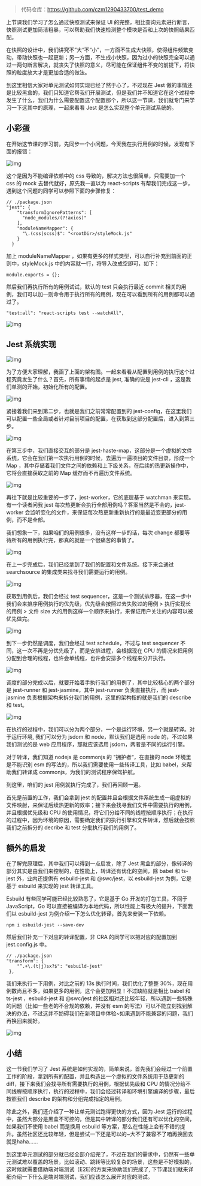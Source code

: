 > 代码仓库：<https://github.com/czm1290433700/test_demo>

上节课我们学习了怎么通过快照测试来保证 UI 的完整，相比查询元素进行断言，快照测试更加简洁粗暴，可以帮助我们快速检测整个模块是否和上次的快照结果匹配。

在快照的设计中，我们讲究不”大“不“小”，一方面不生成大快照，使得组件频繁变动，带动快照也一起更新；另一方面，不生成小快照，因为过小的快照完全可以通过一两句断言解决，就丧失了快照的意义，尽可能在保证组件不变的前提下，将快照的粒度放大才是更加合适的做法。

到这里相信大家对单元测试如何实现已经了然于心了，不过现在 Jest 做的事情还是比较黑盒的，我们只知道它帮我们开展测试，但是我们并不知道它在这个过程中发生了什么，我们为什么需要配置这个配置那个，所以这一节课，我们就专门来学习一下这其中的原理，一起来看看 Jest 是怎么实现整个单元测试系统的。

## 小彩蛋

在开始这节课的学习前，先同步一个小问题，今天我在执行用例的时候，发现有下面的报错：

![img](https://p3-juejin.byteimg.com/tos-cn-i-k3u1fbpfcp/23d2811c965247f8af1049394a0abf2c~tplv-k3u1fbpfcp-zoom-1.image)

这个是因为不能编译依赖中的 css 导致的，解决方法也很简单，只需要加一个 css 的 mock 去替代就好，原先我一直以为 react-scripts 有帮我们完成这一步，遇到这个问题的同学可以参照下面的步骤修复：

```
// ./package.json
"jest": {
    "transformIgnorePatterns": [
      "node_modules/(?!axios)"
    ],
    "moduleNameMapper": {
      "\.(css|scss)$": "<rootDir>/styleMock.js"
    }
  }
```

加上 moduleNameMapper ，如果有更多的样式类型，可以自行补充到前面的正则中，styleMock.js 中的内容就一行，将导入改成空即可，如下：

```
module.exports = {};
```

然后我们再执行所有的用例试试，默认的 test 只会执行最近 commit 相关的用例，我们可以加一则命令用于执行所有的用例，现在可以看到所有的用例都可以通过了。

```
"test:all": "react-scripts test --watchAll",
```

![img](https://p3-juejin.byteimg.com/tos-cn-i-k3u1fbpfcp/5ab99e8017554b1ab6da0e9498548188~tplv-k3u1fbpfcp-zoom-1.image)

## Jest 系统实现

![img](https://p3-juejin.byteimg.com/tos-cn-i-k3u1fbpfcp/20d693f12ac94c92a035a60ccf5abc99~tplv-k3u1fbpfcp-zoom-1.image)

为了方便大家理解，我画了上面的架构图。一起来看看从配置到用例的执行这个过程究竟发生了什么？首先，所有事情的起点是 jest, 准确的说是 jest-cli ，这是我们单测的开始，初始化所有的配置。

![img](https://p3-juejin.byteimg.com/tos-cn-i-k3u1fbpfcp/f05a96c54735466581d39f3b111de899~tplv-k3u1fbpfcp-zoom-1.image)

紧接着我们来到第二步，也就是我们之前常常配置到的 jest-config，在这里我们可以配置一些全局或者针对目前项目的配置，在获取到这部分配置后，进入到第三步。

![img](https://p3-juejin.byteimg.com/tos-cn-i-k3u1fbpfcp/224cd60c9bf4465682d3325d2a16dde4~tplv-k3u1fbpfcp-zoom-1.image)

在第三步中，我们直接交互的部分是 jest-haste-map，这部分是一个虚拟的文件系统，它会在我们第一次执行用例的时候，去遍历一遍项目的文件目录，形成一个 Map ，其中存储着我们文件之间的依赖和上下级关系，在后续的热更新操作中，它将会直接获取之前的 Map 缓存而不再遍历文件系统。

![img](https://p3-juejin.byteimg.com/tos-cn-i-k3u1fbpfcp/0dc180624a464821b1a6885fd1b42247~tplv-k3u1fbpfcp-zoom-1.image)

再往下就是比较重要的一步了，jest-worker，它的底层基于 watchman 来实现。有一个读者问我 jest 每次热更新会执行全部用例吗？答案当然是不会的，jest-worker 会监听变化的文件，来保证每次热更新重新执行的是最近变更部分的用例，而不是全部。

我们想象一下，如果咱们的用例很多，没有这样一步的话，每次 change 都要等待所有的用例执行完，那真的就是一个很痛苦的事情了。

![img](https://p3-juejin.byteimg.com/tos-cn-i-k3u1fbpfcp/053ef856121a47f0845ccd0245b18f38~tplv-k3u1fbpfcp-zoom-1.image)

在上一步完成后，我们已经拿到了我们的配置和文件系统。接下来会通过 searchsource 的集成类来找寻我们需要运行的用例。

![img](https://p3-juejin.byteimg.com/tos-cn-i-k3u1fbpfcp/dbc8340d172a40d188f8d40601e22d44~tplv-k3u1fbpfcp-zoom-1.image)

获取到用例后，我们会经过 test sequencer，这是一个测试排序器，在这一步中我们会来排序用例执行的优先级，优先级会按照过去失败过的用例 > 执行实现长的用例 > 文件 size 大的用例这样一个顺序来执行，来保证用户关注的内容可以被优先做完。

![img](https://p3-juejin.byteimg.com/tos-cn-i-k3u1fbpfcp/a0aeb0a5f9294f77a1cb4f822f70c988~tplv-k3u1fbpfcp-zoom-1.image)

到下一步仍然是调度，我们会经过 test schedule，不过与 test sequencer 不同，这一次不再是分优先级了，而是安排进程，会根据现在 CPU 的情况来把用例分配到合理的线程，也许会单线程，也许会安排多个线程来分开执行。

![img](https://p3-juejin.byteimg.com/tos-cn-i-k3u1fbpfcp/ca60a8414bcb4283b7336c73e5ee2637~tplv-k3u1fbpfcp-zoom-1.image)

调度的部分完成以后，就要开始着手执行我们的用例了，其中比较核心的两个部分是 jest-runner 和 jest-jasmine，其中 jest-runner 负责直接执行，而 jest-jasmine 负责根据架构来拆分我们的用例，这里的架构指的就是我们的 describe 和 test。

![img](https://p3-juejin.byteimg.com/tos-cn-i-k3u1fbpfcp/1ff8af3e8e4a4926847accb3823ea595~tplv-k3u1fbpfcp-zoom-1.image)

在执行的过程中，我们可以分为两个部分，一个是运行环境，另一个就是转译。对于运行环境, 我们可以分为 jsdom 和 node，默认我们是选用 node 的，不过如果我们测试的是 web 应用程序，那就应该选用 jsdom，两者是不同的运行引擎。

对于转译，我们知道 nodejs 是 commonjs 的 "拥护者“，在直接的 node 环境里是不能识别 esm 的写法的，所以我们需要使用一些转译工具，比如 babel，来帮助我们转译成 commonjs，为我们的测试程序保驾护航。

到这里，咱们的 jest 用例就执行完成了，我们再回顾一遍。

首先是前置的工作，我们会拿到 jest 的配置并且会根据文件系统生成一组虚拟的文件映射，来保证后续热更新的效率；接下来会找寻我们文件中需要执行的用例，并且根据优先级和 CPU 的使用情况，将它们分给不同的线程按顺序执行；在执行的过程中，因为环境的原因，需要确定我们的执行引擎和文件转译，然后就会按照我们之前拆分的 decribe 和 test 分批执行我们的用例了。

## 额外的启发

在了解完原理后，其中我们可以得到一点启发，除了 Jest 黑盒的部分，像转译的部分其实是由我们来控制的，在性能上，转译还有优化的空间，除 babel 和 ts-jest 外，业内还提供有 esbuild-jest 和 @swc/jest，以 esbuild-jest 为例，它是基于 esbuild 来实现的 jest 转译工具。

Esbuild 有些同学可能已经比较熟悉了，它是基于 Go 开发的打包工具，不同于 JavaScript，Go 可以直接被编译为本地代码，所以性能上有极大的提升，下面我们以 esbuild-jest 为例介绍一下怎么优化转译，首先来安装一下依赖。

```
npm i esbuild-jest --save-dev
```

然后我们补充一下对应的转译配置，非 CRA 的同学可以把对应的配置加到 jest.config.js 中。

```
// ./package.json
"transform": {
    "^.+\.(t|j)sx?$": "esbuild-jest"
 },
```

我们来执行一下用例，对比之前的 13s 执行时间，我们优化了整整 30%，现在用例数尚且不多，如果更多的用例，这个会更加明显！不过缺陷就是相比 babel 和 ts-jest ，esbuild-jest 和 @swc/jest 的社区相对还比较年轻，所以遇到一些特殊的问题（比如一些老的不合规的依赖，并没有 esm 的写法）可以不能立刻找到解决的办法，不过这并不妨碍我们在新项目中体验~如果遇到不能兼容的问题，我们再换回来就好。

![img](https://p3-juejin.byteimg.com/tos-cn-i-k3u1fbpfcp/7b44336b29d44353af610fd31656a2b8~tplv-k3u1fbpfcp-zoom-1.image)

## 小结

这一节我们学习了 Jest 系统是如何实现的，简单来说，首先我们会经过一个前置工作的阶段，拿到所有的配置，并且构造出一个虚拟的文件系统用于热更新的 diff，接下来我们会找寻所有需要执行的用例，根据优先级和 CPU 的情况分给不同线程按顺序执行，执行的过程中，我们会经过转译和环境引擎编译的步骤，最后按照我们 describe 的架构和分组完成指定的用例。

除此之外，我们还介绍了一种让单元测试跑得更快的方式，因为 Jest 运行的过程中，虽然大部分是黑盒不可控的，但是其中转译的部分我们还有可以优化的空间，如果我们不使用 babel 而是换用 esbuild 等方案，那么在性能上会有不错的提升。虽然社区还比较年轻，但是尝试一下还是可以的~大不了兼容不了咱再换回去就是haha……

到这里单元测试的部分就已经全部介绍完了，不过在我们的需求中，仍然有一些单元测试难以覆盖的场景，比如滚动、跳转等比较复杂的场景，这些是不好模拟的，这时候就需要借助端对端测试（E2E)的方案来协助我们完成了, 下节课我们就来详细介绍一下什么是端对端测试，我们应该怎么展开对应的测试。
